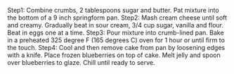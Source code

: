 Step1: Combine crumbs, 2 tablespoons sugar and butter. Pat mixture into the bottom of a 9 inch springform pan.
Step2: Mash cream cheese until soft and creamy. Gradually beat in sour cream, 3/4 cup sugar, vanilla and flour. Beat in eggs one at a time.
Step3: Pour mixture into crumb-lined pan. Bake in a preheated 325 degree F (165 degrees C) oven for 1 hour or until firm to the touch.
Step4: Cool and then remove cake from pan by loosening edges with a knife. Place frozen blueberries on top of cake. Melt jelly and spoon over blueberries to glaze. Chill until ready to serve.